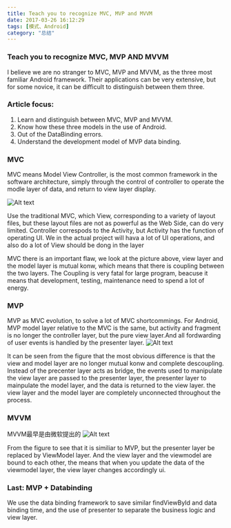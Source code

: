 ```yaml
---
title: Teach you to recognize MVC, MVP and MVVM
date: 2017-03-26 16:12:29
tags: [模式、Android]
category: "总结"
---
```

### Teach you to recognize MVC, MVP AND MVVM
I believe we are no stranger to MVC, MVP and MVVM, as the three most familiar Android framework. Their applications can be very extensive, but for some novice, it can be difficult to distinguish between them three.
### Article focus:
1. Learn and distinguish between MVC, MVP and MVVM.
2. Know how these three models in the use of Android.
3. Out of the DataBinding errors.
4. Understand the development model of MVP data binding.

### MVC 
MVC means Model View Controller, is the most common framework in the software architecture, simply through the control of controller to operate the modle layer of data, and return to view layer display.

![Alt text](http://zjutkz.net/images/%E9%80%89%E6%8B%A9%E6%81%90%E6%83%A7%E7%97%87%E7%9A%84%E7%A6%8F%E9%9F%B3%EF%BC%81%E6%95%99%E4%BD%A0%E8%AE%A4%E6%B8%85MVC-MVP%E5%92%8CMVVM/mvc.png "Optional title")

Use the traditional MVC, which View, corresponding to a variety of layout files, but these layout files are not as powerful as the Web Side, can do very limited. Controller correspods to the Activity, but Activity has the function of operating UI. We in the actual project will hava a lot of UI operations, and also do a lot of View should be dong in the layer

MVC there is an important flaw, we look at the picture above, view layer and the model layer is mutual konw, which means that there is coupling between the two layers. The Coupling is very fatal for large program, beacuse it means that development, testing, maintenance need to spend a lot of energy.

### MVP
MVP as MVC evolution, to solve a lot of MVC shortcommings. For Android, MVP model layer relative to the MVC is the same, but activity and fragment is no longer the controller layer, but the pure view layer.And all fordwarding of user events is handled by the presenter layer.
![Alt text](http://zjutkz.net/images/%E9%80%89%E6%8B%A9%E6%81%90%E6%83%A7%E7%97%87%E7%9A%84%E7%A6%8F%E9%9F%B3%EF%BC%81%E6%95%99%E4%BD%A0%E8%AE%A4%E6%B8%85MVC-MVP%E5%92%8CMVVM/mvp.png "Optional title")

It can be seen from the figure that the most obvious difference is that the view and model layer are no longer mutual konw and complete descoupling. Instead of the precenter layer acts as bridge, the events used to manipulate the view layer are passed to the presenter layer, the presenter layer to mainpulate the model layer, and the data is returned to the view layer. the view layer and the model layer are completely unconnected throughout the process.

### MVVM
MVVM最早是由微软提出的
![Alt text](http://zjutkz.net/images/%E9%80%89%E6%8B%A9%E6%81%90%E6%83%A7%E7%97%87%E7%9A%84%E7%A6%8F%E9%9F%B3%EF%BC%81%E6%95%99%E4%BD%A0%E8%AE%A4%E6%B8%85MVC-MVP%E5%92%8CMVVM/mvvm.png "Optional title")

From the figure to see that it is similiar to MVP, but the presenter layer 
be replaced by ViewModel layer. And the view layer and the viewmodel are bound to each other, the means that when you update the data of the viewmodel layer, the view layer changes accordingly ui. 

### Last: MVP + Databinding
We use the data binding framework to save similar findViewById and data binding time, and the use of presenter to separate the business logic and view layer.